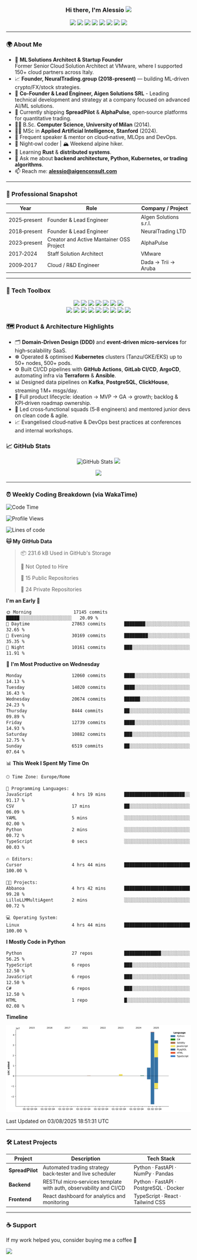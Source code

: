 <h3 align="center">
  Hi there, I'm Alessio <img src="https://media.giphy.com/media/hvRJCLFzcasrR4ia7z/giphy.gif" width="28"/>
</h3>

<div align="center" style="margin-bottom: 12px;">
  <img src="https://img.shields.io/badge/-Python-3776AB?style=for-the-badge&logo=python&logoColor=white"/>
  <img src="https://img.shields.io/badge/-TypeScript-3178C6?style=for-the-badge&logo=typescript&logoColor=white"/>
  <img src="https://img.shields.io/badge/-C%23-239120?style=for-the-badge&logo=c-sharp&logoColor=white"/>
  <img src="https://img.shields.io/badge/-Linux-FCC624?style=for-the-badge&logo=linux&logoColor=black"/>
  <img src="https://img.shields.io/badge/-Docker-2496ED?style=for-the-badge&logo=docker&logoColor=white"/>
  <img src="https://img.shields.io/badge/-PostgreSQL-4169E1?style=for-the-badge&logo=postgresql&logoColor=white"/>
  <img src="https://img.shields.io/badge/-MongoDB-47A248?style=for-the-badge&logo=mongodb&logoColor=white"/>
  <img src="https://img.shields.io/badge/-PyTorch-EE4C2C?style=for-the-badge&logo=pytorch&logoColor=white"/>
</div>

---

### 🌍 About Me
- 🤖 **ML Solutions Architect & Startup Founder**  
  Former Senior Cloud Solution Architect at VMware, where I supported 150+ cloud partners across Italy.   
- 📈 **Founder, NeuralTrading.group (2018‑present)** — building ML‑driven crypto/FX/stock strategies.
- 💼 **Co-Founder & Lead Engineer, Aigen Solutions SRL** - Leading technical development and strategy at a company focused on advanced AI/ML solutions.  
- 🔭 Currently shipping **SpreadPilot** & **AlphaPulse**, open‑source platforms for quantitative trading.  
- 🧑‍🎓 B.Sc. **Computer Science, University of Milan** (2014).
- 🧑‍🎓 MSc in **Applied Artificial Intelligence, Stanford** (2024).
- 📣 Frequent speaker & mentor on cloud‑native, MLOps and DevOps.  
- 🦉 Night‑owl coder | 🏔 Weekend alpine hiker.  
- 🌱 Learning **Rust** & **distributed systems**.  
- 💬 Ask me about **backend architecture, Python, Kubernetes, or trading algorithms**.  
- 📫 Reach me: **alessio@aigenconsult.com**

---

### 🏢 Professional Snapshot
| Year | Role | Company / Project |
|------|------|-------------------|
| 2025‑present | Founder & Lead Engineer | AIgen Solutions s.r.l. |
| 2018‑present | Founder & Lead Engineer | NeuralTrading LTD |
| 2023‑present | Creator and Active Mantainer OSS Project| AlphaPulse |
| 2017‑2024 | Staff Solution Architect | VMware |
| 2009‑2017 | Cloud / R&D Engineer | Dada → Trii → Aruba |

---

### 🧩 Tech Toolbox
<div align="center" style="margin: 6px 0 20px 0;">
  <img src="https://img.shields.io/badge/Backend-FastAPI-informational?style=flat&logo=FastAPI&logoColor=white"/>
  <img src="https://img.shields.io/badge/Framework-React-informational?style=flat&logo=react&logoColor=white"/>
  <img src="https://img.shields.io/badge/Messaging-Kafka-informational?style=flat&logo=apache-kafka&logoColor=white"/>
  <img src="https://img.shields.io/badge/Orchestration-Kubernetes-informational?style=flat&logo=kubernetes&logoColor=white"/>
  <img src="https://img.shields.io/badge/IaC-Terraform-informational?style=flat&logo=terraform&logoColor=white"/>
  <img src="https://img.shields.io/badge/Cloud-GCP-informational?style=flat&logo=googlecloud&logoColor=white"/>
  <img src="https://img.shields.io/badge/CI&CD-GitHub%20Actions-informational?style=flat&logo=githubactions&logoColor=white"/>
  <br/>
 
  <img src="https://img.shields.io/badge/Language-Python-3776AB?style=flat&logo=python&logoColor=white"/>
  <img src="https://img.shields.io/badge/Language-C%23-239120?style=flat&logo=c-sharp&logoColor=white"/>
  <img src="https://img.shields.io/badge/Language-Go-00ADD8?style=flat&logo=go&logoColor=white"/>
  <img src="https://img.shields.io/badge/Language-Java-ED8B00?style=flat&logo=openjdk&logoColor=white"/>
  <img src="https://img.shields.io/badge/Database-MongoDB-47A248?style=flat&logo=mongodb&logoColor=white"/>
  <img src="https://img.shields.io/badge/ML-PyTorch-ee4c2c?style=flat&logo=pytorch&logoColor=white"/>
  <img src="https://img.shields.io/badge/ML-TensorFlow-ff6f00?style=flat&logo=tensorflow&logoColor=white"/>
  <img src="https://img.shields.io/badge/NLP-HuggingFace-FFD21F?style=flat&logo=huggingface&logoColor=black"/>
  <img src="https://img.shields.io/badge/LLM-LangChain-14B8A6?style=flat"/>
</div>

### 🗺 Product & Architecture Highlights
- 🗂 **Domain‑Driven Design (DDD)** and **event‑driven micro‑services** for high‑scalability SaaS.  
- ☸️ Operated & optimised **Kubernetes** clusters (Tanzu/GKE/EKS) up to 50+ nodes, 500+ pods.  
- ⚙️ Built CI/CD pipelines with **GitHub Actions**, **GitLab CI/CD**, **ArgoCD**, automating infra via **Terraform** & **Ansible**.  
- 📊 Designed data pipelines on **Kafka**, **PostgreSQL**, **ClickHouse**, streaming 1 M+ msgs/day.  
- 🚀 Full product lifecycle: ideation → MVP → GA → growth; backlog & KPI‑driven roadmap ownership.  
- 👥 Led cross‑functional squads (5‑8 engineers) and mentored junior devs on clean code & agile.  
- 📈 Evangelised cloud‑native & DevOps best practices at conferences and internal workshops.  

### 📈 GitHub Stats
<p align="center">
  <img src="https://github-readme-stats.vercel.app/api?username=blackms&show_icons=true&theme=transparent&hide_title=true&rank_icon=github" alt="GitHub Stats"/>
  <img src="https://streak-stats.demolab.com/?user=blackms&theme=dark&hide_border=true"/>
</p>

<p align="center">
  <img src="https://github-readme-activity-graph.vercel.app/graph?username=blackms&theme=github-compact&hide_title=true"/>
</p>

---

### ⏰ Weekly Coding Breakdown (via WakaTime)
<!--START_SECTION:waka-->
![Code Time](http://img.shields.io/badge/Code%20Time-338%20hrs%2024%20mins-blue)

![Profile Views](http://img.shields.io/badge/Profile%20Views-0-blue)

![Lines of code](https://img.shields.io/badge/From%20Hello%20World%20I%27ve%20Written-87.4%20million%20lines%20of%20code-blue)

**🐱 My GitHub Data** 

> 📦 231.6 kB Used in GitHub's Storage 
 > 
> 🚫 Not Opted to Hire
 > 
> 📜 15 Public Repositories 
 > 
> 🔑 24 Private Repositories 
 > 
**I'm an Early 🐤** 

```text
🌞 Morning                17145 commits       █████░░░░░░░░░░░░░░░░░░░░   20.09 % 
🌆 Daytime                27863 commits       ████████░░░░░░░░░░░░░░░░░   32.65 % 
🌃 Evening                30169 commits       █████████░░░░░░░░░░░░░░░░   35.35 % 
🌙 Night                  10161 commits       ███░░░░░░░░░░░░░░░░░░░░░░   11.91 % 
```
📅 **I'm Most Productive on Wednesday** 

```text
Monday                   12060 commits       ████░░░░░░░░░░░░░░░░░░░░░   14.13 % 
Tuesday                  14020 commits       ████░░░░░░░░░░░░░░░░░░░░░   16.43 % 
Wednesday                20674 commits       ██████░░░░░░░░░░░░░░░░░░░   24.23 % 
Thursday                 8444 commits        ██░░░░░░░░░░░░░░░░░░░░░░░   09.89 % 
Friday                   12739 commits       ████░░░░░░░░░░░░░░░░░░░░░   14.93 % 
Saturday                 10882 commits       ███░░░░░░░░░░░░░░░░░░░░░░   12.75 % 
Sunday                   6519 commits        ██░░░░░░░░░░░░░░░░░░░░░░░   07.64 % 
```


📊 **This Week I Spent My Time On** 

```text
🕑︎ Time Zone: Europe/Rome

💬 Programming Languages: 
JavaScript               4 hrs 19 mins       ███████████████████████░░   91.17 % 
CSV                      17 mins             ██░░░░░░░░░░░░░░░░░░░░░░░   06.09 % 
YAML                     5 mins              ░░░░░░░░░░░░░░░░░░░░░░░░░   02.00 % 
Python                   2 mins              ░░░░░░░░░░░░░░░░░░░░░░░░░   00.72 % 
TypeScript               0 secs              ░░░░░░░░░░░░░░░░░░░░░░░░░   00.03 % 

🔥 Editors: 
Cursor                   4 hrs 44 mins       █████████████████████████   100.00 % 

🐱‍💻 Projects: 
Abbanoa                  4 hrs 42 mins       █████████████████████████   99.28 % 
LilloLLMMultiAgent       2 mins              ░░░░░░░░░░░░░░░░░░░░░░░░░   00.72 % 

💻 Operating System: 
Linux                    4 hrs 44 mins       █████████████████████████   100.00 % 
```

**I Mostly Code in Python** 

```text
Python                   27 repos            ██████████████░░░░░░░░░░░   56.25 % 
TypeScript               6 repos             ███░░░░░░░░░░░░░░░░░░░░░░   12.50 % 
JavaScript               6 repos             ███░░░░░░░░░░░░░░░░░░░░░░   12.50 % 
C#                       6 repos             ███░░░░░░░░░░░░░░░░░░░░░░   12.50 % 
HTML                     1 repo              █░░░░░░░░░░░░░░░░░░░░░░░░   02.08 % 
```



**Timeline**

![Lines of Code chart](https://raw.githubusercontent.com/blackms/blackms/main/assets/bar_graph.png)


 Last Updated on 03/08/2025 18:51:31 UTC
<!--END_SECTION:waka-->

---

### 🛠️ Latest Projects
| Project | Description | Tech Stack |
|---------|-------------|-----------|
| **SpreadPilot** | Automated trading strategy back‑tester and live scheduler | Python · FastAPI · NumPy · Pandas |
| **Backend** | RESTful micro‑services template with auth, observability and CI/CD | Python · FastAPI · PostgreSQL · Docker |
| **Frontend** | React dashboard for analytics and monitoring | TypeScript · React · Tailwind CSS |

---

### ☕️ Support
If my work helped you, consider buying me a coffee 🙏

<a href="https://ko-fi.com/blackms"><img src="https://img.shields.io/badge/Buy%20Me%20A%20Coffee-FFDD00?style=for-the-badge&logo=kofi&logoColor=black"/></a>
